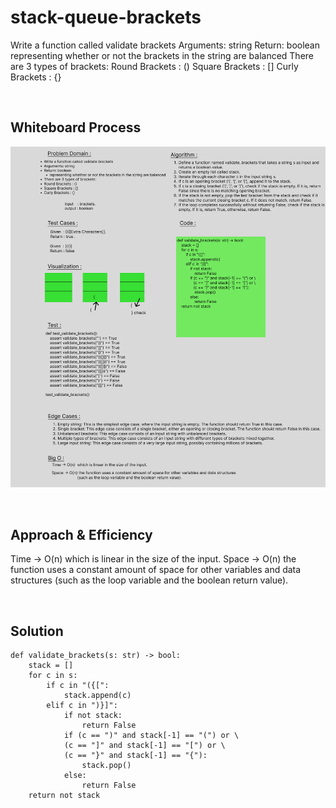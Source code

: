 # stack-queue-brackets
Write a function called validate brackets
Arguments: string
Return: boolean
representing whether or not the brackets in the string are balanced
There are 3 types of brackets:
Round Brackets : ()
Square Brackets : []
Curly Brackets : {}

<br>

## Whiteboard Process
![CC-13](./CC-13.png)

<br>

## Approach & Efficiency
Time -> O(n)  which is linear in the size of the input.
Space -> O(n) the function uses a constant amount of space for other variables and data structures (such as the loop variable and the boolean return value).

<br>

## Solution

    def validate_brackets(s: str) -> bool:
        stack = []
        for c in s:
            if c in "({[":
                stack.append(c)
            elif c in ")}]":
                if not stack:
                    return False
                if (c == ")" and stack[-1] == "(") or \
                (c == "]" and stack[-1] == "[") or \
                (c == "}" and stack[-1] == "{"):
                    stack.pop()
                else:
                    return False
        return not stack
